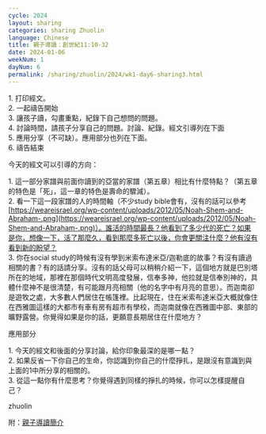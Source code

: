```yaml
---
cycle: 2024
layout: sharing
categories: sharing Zhuolin
language: Chinese
title: 親子導讀：創世紀11:10-32
date: 2024-01-06
weekNum: 1
dayNum: 6
permalink: /sharing/zhuolin/2024/wk1-day6-sharing3.html
---
```


1. 打印經文。  
2. 一起禱告開始  
3. 讓孩子讀，勾畫重點，紀錄下自己想問的問題。  
4. 討論時間，請孩子分享自己的問題。討論、紀錄。經文引導列在下面  
5. 應用分享（不可缺）。應用部分也列在下面。  
6. 禱告結束  

今天的經文可以引導的方向：  

1. 這一部分家譜與前面你讀到的亞當的家譜（第五章）相比有什麼特點？（第五章的特色是「死」，這一章的特色是壽命的驟減）。  
2. 看一下這一段家譜的人的時間軸（不少study bible會有，沒有的話可以參考[https://weareisrael.org/wp-content/uploads/2012/05/Noah-Shem-and-Abraham-.png](https://weareisrael.org/wp-content/uploads/2012/05/Noah-Shem-and-Abraham-.png)）。誰活的時間最長？他看到了多少代的死亡？如果是你，想像一下，活了那麼久，看到那麼多死亡以後，你會更關注什麼？他有沒有看到新的盼望？  
3. 你在social study的時候有沒有學到米索布達米亞/迦勒底的故事？有沒有讀過相關的書？有的話請分享。沒有的話父母可以稍稍介紹一下，這個地方就是巴別塔所在的地域，那裡在那個時代文明高度發展，信奉多神，他拉就是信奉別神的，具體什麼神不是很清楚，有可能跟月亮相關（他的名字中有月亮的意思）。而迦南卻是遊牧之處，大多數人們居住在帳篷裡。比起現在，住在米索布達米亞大概就像住在西雅圖這樣的大都市有車有房有超市有學校，而迦南就像在西雅圖中部、東部的曠野露營。你覺得如果是你的話，更願意長期居住在什麼地方？  

應用部分  

1. 今天的經文和後面的分享討論，給你印象最深的是哪一點？  
2. 如果反省一下你自己的生命，你認識到你自己的什麼掙扎，是跟沒有意識到與上面的1中所分享的相關的。  
3. 從這一點你有什麼思考？你覺得遇到同樣的掙扎的時候，你可以怎樣提醒自己？  

zhuolin  

附：[親子導讀簡介](https://bibleplan.github.io/ParentChild-BibleStudyIntro.html)
